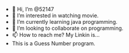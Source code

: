 - 👋 Hi, I’m @52147
- 👀 I’m interested in watching movie.
- 🌱 I’m currently learning java programming.
- 💞️ I’m looking to collaborate on programming.
- 📫 How to reach me? My Linkin is...
- This is a Guess Number program.

<!---
52147/52147 is a ✨ special ✨ repository because its `README.md` (this file) appears on your GitHub profile.
You can click the Preview link to take a look at your changes.
--->
